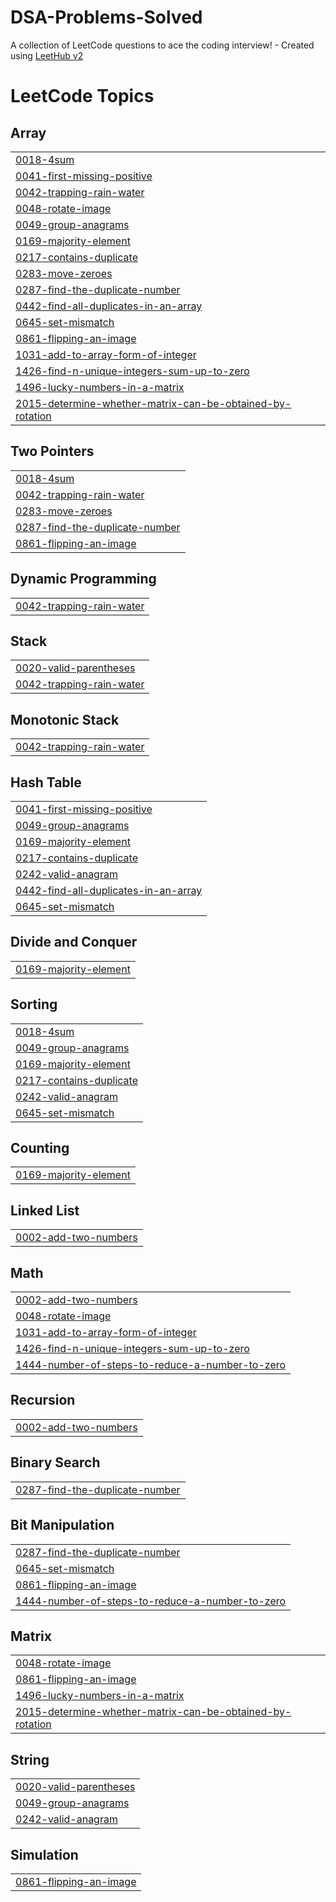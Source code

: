 # DSA-Problems-Solved
A collection of LeetCode questions to ace the coding interview! - Created using [LeetHub v2](https://github.com/arunbhardwaj/LeetHub-2.0)

<!---LeetCode Topics Start-->
# LeetCode Topics
## Array
|  |
| ------- |
| [0018-4sum](https://github.com/gouseshake0786/DSA-Problems-Solved/tree/master/0018-4sum) |
| [0041-first-missing-positive](https://github.com/gouseshake0786/DSA-Problems-Solved/tree/master/0041-first-missing-positive) |
| [0042-trapping-rain-water](https://github.com/gouseshake0786/DSA-Problems-Solved/tree/master/0042-trapping-rain-water) |
| [0048-rotate-image](https://github.com/gouseshake0786/DSA-Problems-Solved/tree/master/0048-rotate-image) |
| [0049-group-anagrams](https://github.com/gouseshake0786/DSA-Problems-Solved/tree/master/0049-group-anagrams) |
| [0169-majority-element](https://github.com/gouseshake0786/DSA-Problems-Solved/tree/master/0169-majority-element) |
| [0217-contains-duplicate](https://github.com/gouseshake0786/DSA-Problems-Solved/tree/master/0217-contains-duplicate) |
| [0283-move-zeroes](https://github.com/gouseshake0786/DSA-Problems-Solved/tree/master/0283-move-zeroes) |
| [0287-find-the-duplicate-number](https://github.com/gouseshake0786/DSA-Problems-Solved/tree/master/0287-find-the-duplicate-number) |
| [0442-find-all-duplicates-in-an-array](https://github.com/gouseshake0786/DSA-Problems-Solved/tree/master/0442-find-all-duplicates-in-an-array) |
| [0645-set-mismatch](https://github.com/gouseshake0786/DSA-Problems-Solved/tree/master/0645-set-mismatch) |
| [0861-flipping-an-image](https://github.com/gouseshake0786/DSA-Problems-Solved/tree/master/0861-flipping-an-image) |
| [1031-add-to-array-form-of-integer](https://github.com/gouseshake0786/DSA-Problems-Solved/tree/master/1031-add-to-array-form-of-integer) |
| [1426-find-n-unique-integers-sum-up-to-zero](https://github.com/gouseshake0786/DSA-Problems-Solved/tree/master/1426-find-n-unique-integers-sum-up-to-zero) |
| [1496-lucky-numbers-in-a-matrix](https://github.com/gouseshake0786/DSA-Problems-Solved/tree/master/1496-lucky-numbers-in-a-matrix) |
| [2015-determine-whether-matrix-can-be-obtained-by-rotation](https://github.com/gouseshake0786/DSA-Problems-Solved/tree/master/2015-determine-whether-matrix-can-be-obtained-by-rotation) |
## Two Pointers
|  |
| ------- |
| [0018-4sum](https://github.com/gouseshake0786/DSA-Problems-Solved/tree/master/0018-4sum) |
| [0042-trapping-rain-water](https://github.com/gouseshake0786/DSA-Problems-Solved/tree/master/0042-trapping-rain-water) |
| [0283-move-zeroes](https://github.com/gouseshake0786/DSA-Problems-Solved/tree/master/0283-move-zeroes) |
| [0287-find-the-duplicate-number](https://github.com/gouseshake0786/DSA-Problems-Solved/tree/master/0287-find-the-duplicate-number) |
| [0861-flipping-an-image](https://github.com/gouseshake0786/DSA-Problems-Solved/tree/master/0861-flipping-an-image) |
## Dynamic Programming
|  |
| ------- |
| [0042-trapping-rain-water](https://github.com/gouseshake0786/DSA-Problems-Solved/tree/master/0042-trapping-rain-water) |
## Stack
|  |
| ------- |
| [0020-valid-parentheses](https://github.com/gouseshake0786/DSA-Problems-Solved/tree/master/0020-valid-parentheses) |
| [0042-trapping-rain-water](https://github.com/gouseshake0786/DSA-Problems-Solved/tree/master/0042-trapping-rain-water) |
## Monotonic Stack
|  |
| ------- |
| [0042-trapping-rain-water](https://github.com/gouseshake0786/DSA-Problems-Solved/tree/master/0042-trapping-rain-water) |
## Hash Table
|  |
| ------- |
| [0041-first-missing-positive](https://github.com/gouseshake0786/DSA-Problems-Solved/tree/master/0041-first-missing-positive) |
| [0049-group-anagrams](https://github.com/gouseshake0786/DSA-Problems-Solved/tree/master/0049-group-anagrams) |
| [0169-majority-element](https://github.com/gouseshake0786/DSA-Problems-Solved/tree/master/0169-majority-element) |
| [0217-contains-duplicate](https://github.com/gouseshake0786/DSA-Problems-Solved/tree/master/0217-contains-duplicate) |
| [0242-valid-anagram](https://github.com/gouseshake0786/DSA-Problems-Solved/tree/master/0242-valid-anagram) |
| [0442-find-all-duplicates-in-an-array](https://github.com/gouseshake0786/DSA-Problems-Solved/tree/master/0442-find-all-duplicates-in-an-array) |
| [0645-set-mismatch](https://github.com/gouseshake0786/DSA-Problems-Solved/tree/master/0645-set-mismatch) |
## Divide and Conquer
|  |
| ------- |
| [0169-majority-element](https://github.com/gouseshake0786/DSA-Problems-Solved/tree/master/0169-majority-element) |
## Sorting
|  |
| ------- |
| [0018-4sum](https://github.com/gouseshake0786/DSA-Problems-Solved/tree/master/0018-4sum) |
| [0049-group-anagrams](https://github.com/gouseshake0786/DSA-Problems-Solved/tree/master/0049-group-anagrams) |
| [0169-majority-element](https://github.com/gouseshake0786/DSA-Problems-Solved/tree/master/0169-majority-element) |
| [0217-contains-duplicate](https://github.com/gouseshake0786/DSA-Problems-Solved/tree/master/0217-contains-duplicate) |
| [0242-valid-anagram](https://github.com/gouseshake0786/DSA-Problems-Solved/tree/master/0242-valid-anagram) |
| [0645-set-mismatch](https://github.com/gouseshake0786/DSA-Problems-Solved/tree/master/0645-set-mismatch) |
## Counting
|  |
| ------- |
| [0169-majority-element](https://github.com/gouseshake0786/DSA-Problems-Solved/tree/master/0169-majority-element) |
## Linked List
|  |
| ------- |
| [0002-add-two-numbers](https://github.com/gouseshake0786/DSA-Problems-Solved/tree/master/0002-add-two-numbers) |
## Math
|  |
| ------- |
| [0002-add-two-numbers](https://github.com/gouseshake0786/DSA-Problems-Solved/tree/master/0002-add-two-numbers) |
| [0048-rotate-image](https://github.com/gouseshake0786/DSA-Problems-Solved/tree/master/0048-rotate-image) |
| [1031-add-to-array-form-of-integer](https://github.com/gouseshake0786/DSA-Problems-Solved/tree/master/1031-add-to-array-form-of-integer) |
| [1426-find-n-unique-integers-sum-up-to-zero](https://github.com/gouseshake0786/DSA-Problems-Solved/tree/master/1426-find-n-unique-integers-sum-up-to-zero) |
| [1444-number-of-steps-to-reduce-a-number-to-zero](https://github.com/gouseshake0786/DSA-Problems-Solved/tree/master/1444-number-of-steps-to-reduce-a-number-to-zero) |
## Recursion
|  |
| ------- |
| [0002-add-two-numbers](https://github.com/gouseshake0786/DSA-Problems-Solved/tree/master/0002-add-two-numbers) |
## Binary Search
|  |
| ------- |
| [0287-find-the-duplicate-number](https://github.com/gouseshake0786/DSA-Problems-Solved/tree/master/0287-find-the-duplicate-number) |
## Bit Manipulation
|  |
| ------- |
| [0287-find-the-duplicate-number](https://github.com/gouseshake0786/DSA-Problems-Solved/tree/master/0287-find-the-duplicate-number) |
| [0645-set-mismatch](https://github.com/gouseshake0786/DSA-Problems-Solved/tree/master/0645-set-mismatch) |
| [0861-flipping-an-image](https://github.com/gouseshake0786/DSA-Problems-Solved/tree/master/0861-flipping-an-image) |
| [1444-number-of-steps-to-reduce-a-number-to-zero](https://github.com/gouseshake0786/DSA-Problems-Solved/tree/master/1444-number-of-steps-to-reduce-a-number-to-zero) |
## Matrix
|  |
| ------- |
| [0048-rotate-image](https://github.com/gouseshake0786/DSA-Problems-Solved/tree/master/0048-rotate-image) |
| [0861-flipping-an-image](https://github.com/gouseshake0786/DSA-Problems-Solved/tree/master/0861-flipping-an-image) |
| [1496-lucky-numbers-in-a-matrix](https://github.com/gouseshake0786/DSA-Problems-Solved/tree/master/1496-lucky-numbers-in-a-matrix) |
| [2015-determine-whether-matrix-can-be-obtained-by-rotation](https://github.com/gouseshake0786/DSA-Problems-Solved/tree/master/2015-determine-whether-matrix-can-be-obtained-by-rotation) |
## String
|  |
| ------- |
| [0020-valid-parentheses](https://github.com/gouseshake0786/DSA-Problems-Solved/tree/master/0020-valid-parentheses) |
| [0049-group-anagrams](https://github.com/gouseshake0786/DSA-Problems-Solved/tree/master/0049-group-anagrams) |
| [0242-valid-anagram](https://github.com/gouseshake0786/DSA-Problems-Solved/tree/master/0242-valid-anagram) |
## Simulation
|  |
| ------- |
| [0861-flipping-an-image](https://github.com/gouseshake0786/DSA-Problems-Solved/tree/master/0861-flipping-an-image) |
<!---LeetCode Topics End-->